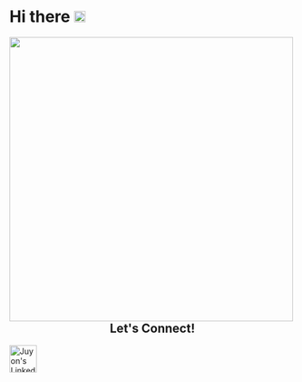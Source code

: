

  <div>
    <h1>Hi there
    <img src="https://media.giphy.com/media/xEEzGpNOstpHkS9UaZ/giphy.gif" width="20px"> 
    </h1>
  </div>

  <div>
    <img align="left" src="https://github-readme-streak-stats.herokuapp.com/?user=mangoseeds&theme=github-light&show)"  width="500px"  />
    <!--<img align="center" src="https://github-readme-stats.vercel.app/api?username=mangoseeds&theme=vue&show4&show_icons=true&hide_title=true&text_color=ffbfd8"  width="500px" /> -->
  </div>
    
  <div>
    <h2 align="center">Let's Connect!</h2> 
    <!--<img src="https://media.giphy.com/media/xEEzGpNOstpHkS9UaZ/giphy.gif" width="20px"> 
    <img src="https://media.giphy.com/media/mN0ooWAdWOV7Xhq2TY/giphy.gif" width="20px">  
     -->
    <a href="https://www.linkedin.com/in/juyon-bae/">
      <img align="center" alt="Juyon's LinkedIn" title="LinkedIn" height="48" width="48" src="https://cdn.simpleicons.org/linkedin"></a>
  </div>
  


